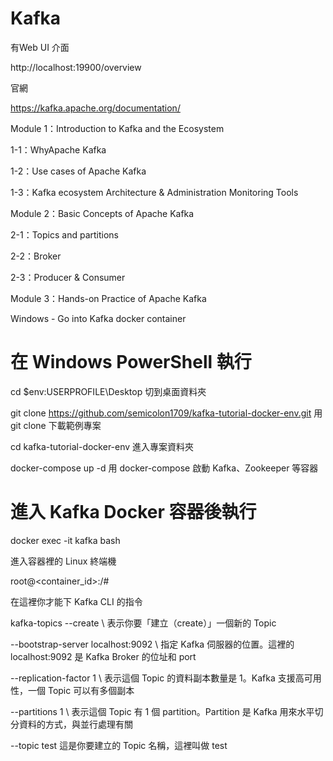 # Kafka

有Web UI 介面

http://localhost:19900/overview

官網

https://kafka.apache.org/documentation/

Module 1：Introduction to Kafka and the Ecosystem

1-1：WhyApache Kafka
 
1-2：Use cases of Apache Kafka
 
1-3：Kafka ecosystem Architecture & Administration Monitoring Tools
 
 Module 2：Basic Concepts of Apache Kafka

2-1：Topics and partitions
 
2-2：Broker
 
2-3：Producer & Consumer
 
Module 3：Hands-on Practice of Apache Kafka

Windows  - Go into Kafka docker container

# 在 Windows PowerShell 執行 
 
cd $env:USERPROFILE\Desktop 切到桌面資料夾
 
git clone https://github.com/semicolon1709/kafka-tutorial-docker-env.git 用 git clone 下載範例專案
 
cd kafka-tutorial-docker-env 進入專案資料夾
 
docker-compose up -d 用 docker-compose 啟動 Kafka、Zookeeper 等容器

# 進入 Kafka Docker 容器後執行
 
docker exec -it kafka bash

進入容器裡的 Linux 終端機

root@<container_id>:/#     

在這裡你才能下 Kafka CLI 的指令
 
kafka-topics --create \ 表示你要「建立（create）」一個新的 Topic
 
--bootstrap-server localhost:9092 \ 指定 Kafka 伺服器的位置。這裡的 localhost:9092 是 Kafka Broker 的位址和 port
  
--replication-factor 1 \ 表示這個 Topic 的資料副本數量是 1。Kafka 支援高可用性，一個 Topic 可以有多個副本
  
--partitions 1 \ 表示這個 Topic 有 1 個 partition。Partition 是 Kafka 用來水平切分資料的方式，與並行處理有關
  
--topic test 這是你要建立的 Topic 名稱，這裡叫做 test


 
